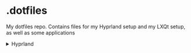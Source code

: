 # .dotfiles
My dotfiles repo. Contains files for my Hyprland setup and my LXQt setup, as well as some applications
<details> 
	<summary>Hyprland</summary>

### Machine
![screenshot](.resources/machine_00.png)
![screenshot](.resources/machine_01.png)
![screenshot](.resources/machine_02.png)
![screenshot](.resources/machine_03.png)
![screenshot](.resources/machine_04.png)

### Matrix
![screenshot](.resources/matrix_00.png)
![screenshot](.resources/matrix_01.png)
![screenshot](.resources/matrix_02.png)

### Night
![screenshot](.resources/night_00.png)
![screenshot](.resources/night_01.png)
![screenshot](.resources/night_02.png)
![screenshot](.resources/night_03.png)
![screenshot](.resources/night_04.png)
![screenshot](.resources/night_05.png)

### Zen
![screenshot](.resources/zen_00.png)
![screenshot](.resources/zen_01.png)
![screenshot](.resources/zen_02.png)
![screenshot](.resources/zen_03.png)

### Waybar config based on [MubinMuhammad's config](https://github.com/MubinMuhammad/MinimalSwayFX/tree/main/waybar)
![waybar screenshot](.resources/machine_waybar.png)
![waybar screenshot](.resources/matrix_waybar.png)
![waybar screenshot](.resources/night_waybar.png)
![waybar screenshot](.resources/zen_waybar.png)
</details>
